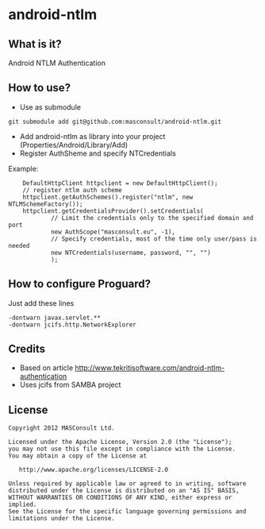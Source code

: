 # android-ntlm
## What is it?
Android NTLM Authentication

## How to use?
* Use as submodule
```
git submodule add git@github.com:masconsult/android-ntlm.git
```
* Add android-ntlm as library into your project (Properties/Android/Library/Add)
* Register AuthSheme and specify NTCredentials

Example:
```
    DefaultHttpClient httpclient = new DefaultHttpClient();
    // register ntlm auth scheme
    httpclient.getAuthSchemes().register("ntlm", new NTLMSchemeFactory());
    httpclient.getCredentialsProvider().setCredentials(
    		// Limit the credentials only to the specified domain and port
            new AuthScope("masconsult.eu", -1),
            // Specify credentials, most of the time only user/pass is needed
            new NTCredentials(username, password, "", "")
            );
```

## How to configure Proguard?
Just add these lines
```
-dontwarn javax.servlet.**
-dontwarn jcifs.http.NetworkExplorer
```

## Credits
* Based on article http://www.tekritisoftware.com/android-ntlm-authentication
* Uses jcifs from SAMBA project

## License

    Copyright 2012 MASConsult Ltd.

    Licensed under the Apache License, Version 2.0 (the "License");
    you may not use this file except in compliance with the License.
    You may obtain a copy of the License at

       http://www.apache.org/licenses/LICENSE-2.0

    Unless required by applicable law or agreed to in writing, software
    distributed under the License is distributed on an "AS IS" BASIS,
    WITHOUT WARRANTIES OR CONDITIONS OF ANY KIND, either express or implied.
    See the License for the specific language governing permissions and
    limitations under the License.
